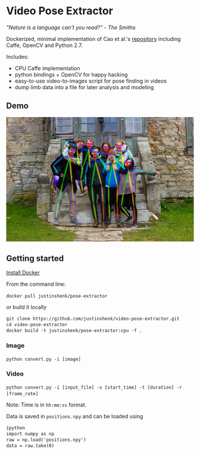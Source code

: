 # Video Pose Extractor #
*"Nature is a language can't you read?" - The Smiths*

Dockerized, minimal implementation of Cao et al.'s [repository](https://github.com/ZheC/Realtime_Multi-Person_Pose_Estimation) including Caffe, OpenCV and Python 2.7.

Includes:
- CPU Caffe implementation
- python bindings + OpenCV for happy hacking
- easy-to-use video-to-images script for pose finding in videos
- dump limb data into a file for later analysis and modeling

## Demo

![demo_0.png](demo_0.png)

## Getting started

[Install Docker](https://www.docker.com/community-edition#/download)

From the command line:

`docker pull justinshenk/pose-extractor`

or build it locally

```
git clone https://github.com/justinshenk/video-pose-extractor.git
cd video-pose-extractor
docker build -t justinshenk/pose-extractor:cpu -f .
```

### Image ###

`python convert.py -i [image]`

### Video ###

`python convert.py -i [input_file] -s [start_time] -t [duration] -r [frame_rate]`

Note: Time is in `hh:mm:ss` format.

Data is saved in `positions.npy` and can be loaded using

```
ipython
import numpy as np
raw = np.load('positions.npy')
data = raw.take(0)
```
